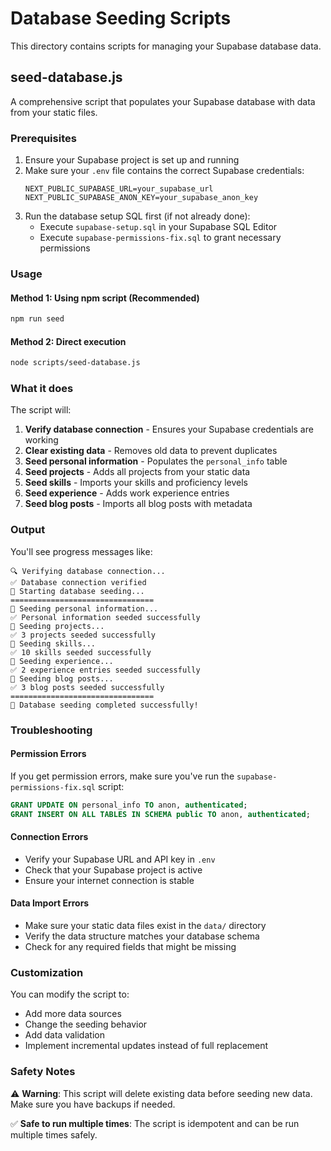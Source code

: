 # Database Seeding Scripts

This directory contains scripts for managing your Supabase database data.

## seed-database.js

A comprehensive script that populates your Supabase database with data from your static files.

### Prerequisites

1. Ensure your Supabase project is set up and running
2. Make sure your `.env` file contains the correct Supabase credentials:
   ```
   NEXT_PUBLIC_SUPABASE_URL=your_supabase_url
   NEXT_PUBLIC_SUPABASE_ANON_KEY=your_supabase_anon_key
   ```
3. Run the database setup SQL first (if not already done):
   - Execute `supabase-setup.sql` in your Supabase SQL Editor
   - Execute `supabase-permissions-fix.sql` to grant necessary permissions

### Usage

#### Method 1: Using npm script (Recommended)
```bash
npm run seed
```

#### Method 2: Direct execution
```bash
node scripts/seed-database.js
```

### What it does

The script will:

1. **Verify database connection** - Ensures your Supabase credentials are working
2. **Clear existing data** - Removes old data to prevent duplicates
3. **Seed personal information** - Populates the `personal_info` table
4. **Seed projects** - Adds all projects from your static data
5. **Seed skills** - Imports your skills and proficiency levels
6. **Seed experience** - Adds work experience entries
7. **Seed blog posts** - Imports all blog posts with metadata

### Output

You'll see progress messages like:
```
🔍 Verifying database connection...
✅ Database connection verified
🚀 Starting database seeding...
================================
🔄 Seeding personal information...
✅ Personal information seeded successfully
🔄 Seeding projects...
✅ 3 projects seeded successfully
🔄 Seeding skills...
✅ 10 skills seeded successfully
🔄 Seeding experience...
✅ 2 experience entries seeded successfully
🔄 Seeding blog posts...
✅ 3 blog posts seeded successfully
================================
🎉 Database seeding completed successfully!
```

### Troubleshooting

#### Permission Errors
If you get permission errors, make sure you've run the `supabase-permissions-fix.sql` script:
```sql
GRANT UPDATE ON personal_info TO anon, authenticated;
GRANT INSERT ON ALL TABLES IN SCHEMA public TO anon, authenticated;
```

#### Connection Errors
- Verify your Supabase URL and API key in `.env`
- Check that your Supabase project is active
- Ensure your internet connection is stable

#### Data Import Errors
- Make sure your static data files exist in the `data/` directory
- Verify the data structure matches your database schema
- Check for any required fields that might be missing

### Customization

You can modify the script to:
- Add more data sources
- Change the seeding behavior
- Add data validation
- Implement incremental updates instead of full replacement

### Safety Notes

⚠️ **Warning**: This script will delete existing data before seeding new data. Make sure you have backups if needed.

✅ **Safe to run multiple times**: The script is idempotent and can be run multiple times safely.